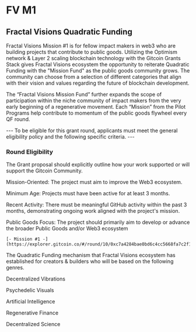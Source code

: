 # FV M1

## Fractal Visions Quadratic Funding


Fractal Visions Mission #1 is for fellow impact makers in web3 who are building projects that contribute to public goods. Utilizing the Optimism network & Layer 2 scaling blockchain technology with the Gitcoin Grants Stack gives Fractal Visions ecosystem the opportunity to reiterate Quadratic Funding with the "Mission Fund" as the public goods community grows. The community can choose from a selection of different categories that align with their vision and values regarding the future of blockchain development. 

The “Fractal Visions Mission Fund” further expands the scope of participation within the niche community of impact makers from the very early beginning of a regenerative movement. Each “Mission” from the Pilot Programs help contribute to momentum of the public goods flywheel every QF round. 

--- To be eligible for this grant round, applicants must meet the general eligibility policy and the following specific criteria. ---



### Round Eligibility

The Grant proposal should explicitly outline how your work supported or will support the Gitcoin Community.

Mission-Oriented: The project must aim to improve the Web3 ecosystem.

Minimum Age: Projects must have been active for at least 3 months.

Recent Activity: There must be meaningful GitHub activity within the past 3 months, demonstrating ongoing work aligned with the project's mission.

Public Goods Focus: The project should primarily aim to develop or advance the broader Public Goods and/or Web3 ecosystem



	[- Mission #1 -](https://explorer.gitcoin.co/#/round/10/0xc7a4284bae0bd6c4cc5668fa7c2f10ba556a52c9)

The Quadratic Funding mechanism that Fractal Visions ecosystem has established for creators & builders who will be based on the following genres.

Decentralized Vibrations

Psychedelic Visuals

Artificial Intelligence

Regenerative Finance

Decentralized Science
